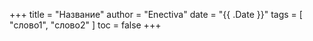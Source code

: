 +++
title = "Hазвание"
author = "Enectiva"
date = "{{ .Date }}"
tags = [
    "слово1",
    "слово2"
]
toc = false
+++
